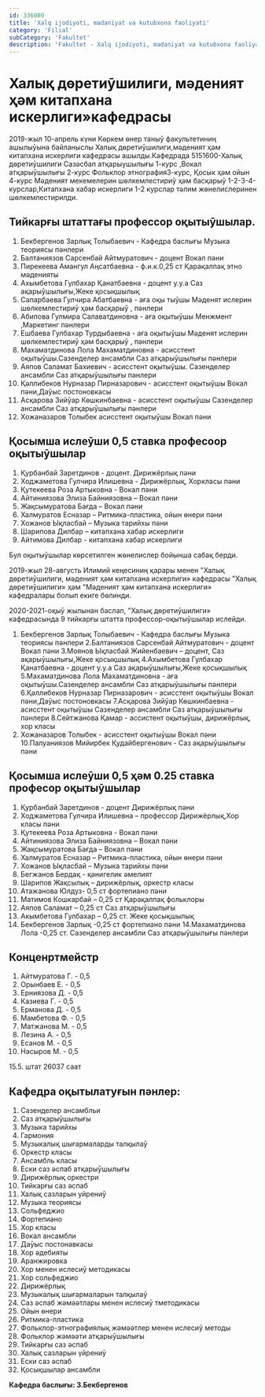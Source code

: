 ```yaml
---
id: 336080
title: 'Xalq ijodiyoti, madaniyat va kutubxona faoliyati'
category: 'Filial'
subCategory: 'Fakultet'
description: 'Fakultet - Xalq ijodiyoti, madaniyat va kutubxona faoliyati'
---
```


# Халық дѳретиȳшилиги, мәденият ҳәм китапхана искерлиги»кафедрасы

2019-жыл 10-апрель күни Кѳркем ѳнер таныȳ факультетиниң ашылыȳына байланыслы Халық дѳретиȳшилиги,мәденият ҳәм китапхана искерлиги кафедрасы ашылды.Кафедрада 5151600-Халық дѳретиȳшилиги  Сазәсбап атқарыушылығы 1-курс  ,Вокал атқарыȳшылығы 2-курс    Фольклор этнография3-курс, Қосык ҳәм ойын 4-курс  Мәденият мекемелерин шѳлкемлестириȳ ҳәм басқарыȳ 1-2-3-4-курслар,Китапхана хабар искерлиги 1-2 курслар тәлим жѳнелислеринен шѳлкемлестирилди.

## Тийкарғы штаттағы профессор оқытыȳшылар.

1. Бекбергенов Зарлық Толыбаевич - Кафедра баслығы Музыка теориясы пәнлери
2. Балтаниязов Сарсенбай Айтмуратович - доцент Вокал пәни
3. Пирекеева Амангул Аңсатбаевна - ф.и.к.0,25 ст   Қарақалпақ этно мәденияты
4. Ахымбетова Гулбахар Қанатбаевна - доцент у.у.а Саз ақарыȳшылығы,Жеке қосықшылық
5. Сапарбаева Гулчира Абатбаевна - аға оқы тыȳшы Мәденят ислерин шѳлкемлестириȳ ҳәм басқарыȳ , пәнлери
6. Абипова Гулмира  Салаватдиновна - аға оқытыȳшы Менжмент ,Маркетинг пәнлери
7. Ешбаева Гулбахар Турдыбаевна - аға оқытыȳшы Мәденят ислерин шѳлкемлестириȳ ҳәм басқарыȳ , пәнлери
8. Махаматдинова Лола Махаматдиновна - асисстент оқытыȳшы.Сазенделер ансамбли Саз атқарыȳшылығы пәнлери
9. Аяпов Саламат Бахиевич - асисстент оқытыȳшы. Сазенделер ансамбли Саз атқарыȳшылығы пәнлери
10. Қәллибеков Нурназар Пирназарович - асисстент оқытыȳшы Вокал пәни,Даȳыс постоновкасы
11. Асқарова Зийȳар Кѳшкинбаевна - асисстент оқытыȳшы Сазенделер ансамбли Саз атқарыȳшылығы пәнлери
12. Хожаназаров Толыбек  асисстент оқытыȳшы Вокал пәни

## Қосымша ислеȳши 0,5 ставка професоор оқытыȳшылар

1. Қурбанбай  Заретдинов - доцент. Дирижёрлық пәни
2. Ходжаметова Гулчира Илишевна - Дирижёрлық, Хоркласы пәни
3. Қутекеева Роза Артыковна - Вокал пәни
4. Айтиниязова Элиза Байниязовна – Вокал пәни 
5. Жақсымуратова Бағда – Вокал пәни
6. Халмуратов Есназар – Ритмика-пластика, ойын ѳнери пәни
7. Хожанов Ықласбай – Музыка тарийхы пәни
8. Шарипова Дилбар – китапхана хабар искерлиги
9. Айтимова Дилбар - китапхана хабар искерлиги

Бул оқытыȳшылар кѳрсетилген жѳнелислер бойынша сабақ берди.

2019-жыл 28-августь Илимий кеңесиниң қарары менен "Халық дѳретиȳшилиги, мәденият ҳәм китапхана искерлиги» кафедрасы "Халық дѳретиȳшилиги» ҳәм  "Мәденият ҳәм китапхана искерлиги» кафедралары болып екиге бѳлинди.

2020-2021-оқыȳ жылынан баслап, "Халық дѳретиȳшилиги» кафедрасында 9 тийкарғы штатта профессор-оқытыȳшылар ислейди.

1. Бекбергенов Зарлық Толыбаевич - Кафедра баслығы Музыка теориясы пәнлери
2.Балтаниязов Сарсенбай Айтмуратович - доцент Вокал пәни
3.Моянов Ықласбай Жийенбаевич – доцент, Саз ақарыȳшылығы,Жеке қосықшылық
4.Ахымбетова Гулбахар Қанатбаевна - доцент у.у.а Саз ақарыȳшылығы,Жеке қосықшылық
5.Махаматдинова Лола Махаматдиновна - аға оқытыȳшы.Сазенделер ансамбли Саз атқарыȳшылығы пәнлери
6.Қәллибеков Нурназар  Пирназарович - асисстент оқытыȳшы Вокал пәни,Даȳыс постоновкасы
7.Асқарова Зийȳар Кѳшкинбаевна - асисстент оқытыȳшы Сазенделер ансамбли Саз атқарыȳшылығы пәнлери
8.Сейтжанова Қамар - ассистент оқытыȳшы, дирижёрлық, хор класы
9. Хожаназаров Толыбек - асисстент оқытыȳшы Вокал пәни
10.Палуаниязов Мийирбек Қудайбергенович - Саз ақарыȳшылығы пәни

## Қосымша ислеȳши 0,5 ҳәм 0.25 ставка професор оқытыȳшылар

1. Қурбанбай  Заретдинов - доцент Дирижёрлық пәни
2. Ходжаметова Гулчира Илишевна – профессор  Дирижёрлық,Хор класы пәни
3. Қутекеева Роза Артыковна - Вокал пәни
4. Айтиниязова Элиза Байниязовна – Вокал пәни 
5. Жақсымуратова Бағда – Вокал пәни
6. Халмуратов Есназар – Ритмика-пластика, ойын ѳнери пәни
7. Хожанов Ықласбай – Музыка тарийхы пәни
8. Бегжанов Бердақ - қәнигелик әмелият
9. Шарипов Жақсылық – дирижёрлық, оркестр класы
10. Атажанова Юлдуз- 0,5 ст фортепиано пәни  
10. Матимов Кошкарбай – 0,25 ст Қарақалпақ фольклоры
11. Аяпов Саламат – 0,25 ст Саз атқарыȳшылығы
12. Акымбетова Гулбахар – 0,25 ст. Жеке қосықшылық
13. Бекбергенов Зарлық -0,25 ст фортепиано пәни
14.Махаматдинова Лола -0,25 ст. Сазенделер ансамбли Саз атқарыȳшылығы пәнлери

## Конценртмейстр

1. Айтмуратова Г. - 0,5
2. Орынбаев Е.  - 0,5
3. Ерниязова Д. - 0,5
4. Казиева Г. - 0,5
5. Ерманова Д. - 0,5
6. Мамбетова Ф. - 0,5
7. Матжанова М. - 0,5
8. Лезина А. - 0,5
9. Есанов М. - 0,5
10. Насыров М. - 0,5

15.5. штат 26037 саат

## Кафедра оқытылатуғын пәнлер:

1.  Сазенделер ансамбльи
2.  Саз атқарыȳшылығы
3.  Музыка тарийхы
4.  Гармония
5.  Музыкалық шығармаларды талқылаȳ 
6.  Оркестр класы 
7.  Ансамбль класы 
8.  Ески саз әспаб атқарыȳшылығы
9.  Дирижёрлық  оркестри 
10. Тийкарғы саз әспаб 
11. Халық сазларын уйрениȳ 
12.  Музыка теориясы
13.  Сольфеджио
14.  Фортепиано
15.  Хор класы
16.  Вокал ансамбли
17.  Даȳыс постонавкасы
18.  Хор әдебияты
19.  Аранжировка
20.  Хор менен ислесиȳ методикасы
21.  Хор сольфеджио
22.  Дирижёрлық
23.  Музыкалық шығармаларын талқылаȳ
24.  Саз әспаб жәмәәтлары менен ислесиȳ тметодикасы
25.  Ойын ѳнери
26.  Ритмика-пластика
27.  Фольклор-этнографиялық жәмәәтлер менен ислесиȳ методы
28.  Фольклор жәмәәти атқарыȳшылығы 
29.  Тийкарғы саз әспаб
30.  Халық сазларын үйрениȳ
31.  Ески саз әспаб
32.  Қосықшылар ансамбли

**Кафедра баслығы: З.Бекбергенов**

